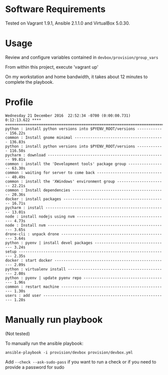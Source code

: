 
# Software Requirements

Tested on Vagrant 1.9.1, Ansible 2.1.1.0 and VirtualBox 5.0.30.

# Usage

Review and configure variables contained in `devbox/provision/group_vars`

From within this project, execute 'vagrant up'

On my workstation and home bandwidth, it takes about 12 minutes to complete the playbook.

# Profile
```
Wednesday 21 December 2016  22:52:34 -0700 (0:00:00.731)       0:12:13.622 ****
===============================================================================
python : install python versions into $PYENV_ROOT/versions ------------ 156.22s
common : Install gnome minimal ---------------------------------------- 136.83s
python : install python versions into $PYENV_ROOT/versions ------------ 116.58s
pycharm : download ----------------------------------------------------- 99.81s
common : install the 'Development tools' package group ----------------- 63.30s
common : waiting for server to come back ------------------------------- 40.49s
common : install the 'XWindows' environment group ---------------------- 22.21s
common : Install dependencies ------------------------------------------ 20.36s
docker : install packages ---------------------------------------------- 16.71s
pycharm : install ------------------------------------------------------ 13.01s
node : install nodejs using nvm ----------------------------------------- 4.73s
node : Install nvm ------------------------------------------------------ 3.65s
drone-cli : unpack drone ------------------------------------------------ 3.64s
python : pyenv | install devel packages --------------------------------- 3.24s
setup ------------------------------------------------------------------- 2.35s
docker : start docker --------------------------------------------------- 2.09s
python : virtualenv install --------------------------------------------- 2.08s
python : pyenv | update pyenv repo -------------------------------------- 1.96s
common : restart machine ------------------------------------------------ 1.30s
users : add user -------------------------------------------------------- 1.28s
```

# Manually run playbook

(Not tested)

To manually run the ansible playbook:

`ansible-playbook -i provision/devbox provision/devbox.yml`

Add `--check --ask-sudo-pass` if you want to run a check or if you need to provide a password for sudo
